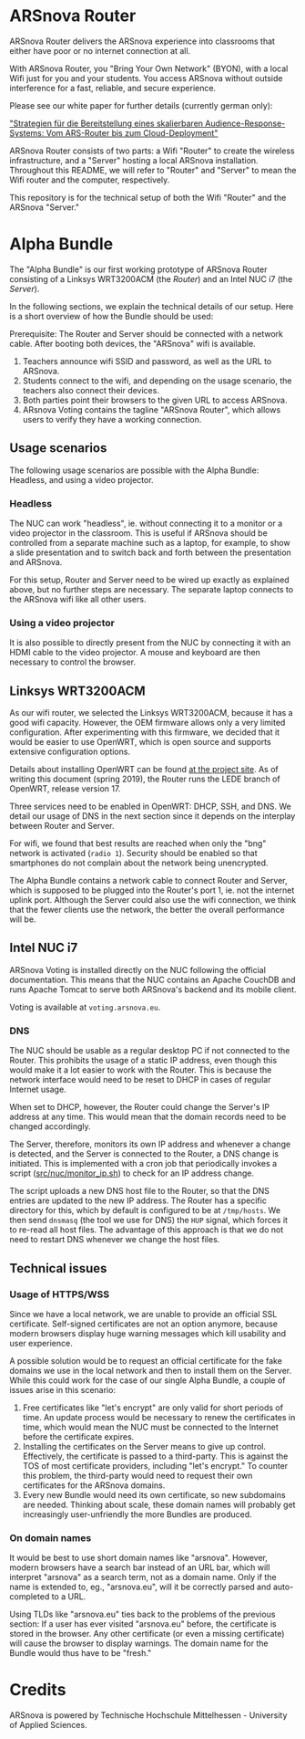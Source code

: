 # ARSnova Router

ARSnova Router delivers the ARSnova experience into classrooms that either have poor or no internet connection at all.

With ARSnova Router, you "Bring Your Own Network" (BYON), with a local Wifi just for you and your students. You access ARSnova without outside interference for a fast, reliable, and secure experience.

Please see our white paper for further details (currently german only):

["Strategien für die Bereitstellung eines skalierbaren Audience-Response-Systems: Vom ARS-Router bis zum Cloud-Deployment"](https://git.thm.de/arsnova/arsnova-router/raw/master/arsnova-delfi-paper-THM.pdf)

ARSnova Router consists of two parts: a Wifi "Router" to create the wireless infrastructure, and a "Server" hosting a local ARSnova installation. Throughout this README, we will refer to "Router" and "Server" to mean the Wifi router and the computer, respectively.

This repository is for the technical setup of both the Wifi "Router" and the ARSnova "Server."

# Alpha Bundle

The "Alpha Bundle" is our first working prototype of ARSnova Router consisting of a Linksys WRT3200ACM (the *Router*) and an Intel NUC i7 (the *Server*).

In the following sections, we explain the technical details of our setup. Here is a short overview of how the Bundle should be used:

Prerequisite: The Router and Server should be connected with a network cable. After booting both devices, the "ARSnova" wifi is available.

1. Teachers announce wifi SSID and password, as well as the URL to ARSnova.
2. Students connect to the wifi, and depending on the usage scenario, the teachers also connect their devices.
3. Both parties point their browsers to the given URL to access ARSnova.
4. ARsnova Voting contains the tagline "ARSnova Router", which allows users to verify they have a working connection.

## Usage scenarios

The following usage scenarios are possible with the Alpha Bundle: Headless, and using a video projector.

### Headless

The NUC can work "headless", ie. without connecting it to a monitor or a video projector in the classroom. This is useful if ARSnova should be controlled from a separate machine such as a laptop, for example, to show a slide presentation and to switch back and forth between the presentation and ARSnova.

For this setup, Router and Server need to be wired up exactly as explained above, but no further steps are necessary. The separate laptop connects to the ARSnova wifi like all other users.

### Using a video projector

It is also possible to directly present from the NUC by connecting it with an HDMI cable to the video projector. A mouse and keyboard are then necessary to control the browser.

## Linksys WRT3200ACM

As our wifi router, we selected the Linksys WRT3200ACM, because it has a good wifi capacity. However, the OEM firmware allows only a very limited configuration. After experimenting with this firmware, we decided that it would be easier to use OpenWRT, which is open source and supports extensive configuration options.

Details about installing OpenWRT can be found [at the project site](https://openwrt.org/toh/linksys/linksys_wrt3200acm). As of writing this document (spring 2019), the Router runs the LEDE branch of OpenWRT, release version 17.

Three services need to be enabled in OpenWRT: DHCP, SSH, and DNS. We detail our usage of DNS in the next section since it depends on the interplay between Router and Server.

For wifi, we found that best results are reached when only the "bng" network is activated (`radio 1`). Security should be enabled so that smartphones do not complain about the network being unencrypted.

The Alpha Bundle contains a network cable to connect Router and Server, which is supposed to be plugged into the Router's port 1, ie. not the internet uplink port. Although the Server could also use the wifi connection, we think that the fewer clients use the network, the better the overall performance will be.

## Intel NUC i7

ARSnova Voting is installed directly on the NUC following the official documentation. This means that the NUC contains an Apache CouchDB and runs Apache Tomcat to serve both ARSnova's backend and its mobile client.

Voting is available at `voting.arsnova.eu`.

### DNS

The NUC should be usable as a regular desktop PC if not connected to the Router. This prohibits the usage of a static IP address, even though this would make it a lot easier to work with the Router. This is because the network interface would need to be reset to DHCP in cases of regular Internet usage.

When set to DHCP, however, the Router could change the Server's IP address at any time. This would mean that the domain records need to be changed accordingly.

The Server, therefore, monitors its own IP address and whenever a change is detected, and the Server is connected to the Router, a DNS change is initiated. This is implemented with a cron job that periodically invokes a script ([src/nuc/monitor_ip.sh](src/nuc/monitor_ip.sh)) to check for an IP address change.

The script uploads a new DNS host file to the Router, so that the DNS entries are updated to the new IP address. The Router has a specific directory for this, which by default is configured to be at `/tmp/hosts`. We then send `dnsmasq` (the tool we use for DNS) the `HUP` signal, which forces it to re-read all host files. The advantage of this approach is that we do not need to restart DNS whenever we change the host files.

## Technical issues

### Usage of HTTPS/WSS

Since we have a local network, we are unable to provide an official SSL certificate. Self-signed certificates are not an option anymore, because modern browsers display huge warning messages which kill usability and user experience.

A possible solution would be to request an official certificate for the fake domains we use in the local network and then to install them on the Server. While this could work for the case of our single Alpha Bundle, a couple of issues arise in this scenario:

1. Free certificates like "let's encrypt" are only valid for short periods of time. An update process would be necessary to renew the certificates in time, which would mean the NUC must be connected to the Internet before the certificate expires.
2. Installing the certificates on the Server means to give up control. Effectively, the certificate is passed to a third-party. This is against the TOS of most certificate providers, including "let's encrypt." To counter this problem, the third-party would need to request their own certificates for the ARSnova domains.
3. Every new Bundle would need its own certificate, so new subdomains are needed. Thinking about scale, these domain names will probably get increasingly user-unfriendly the more Bundles are produced.

### On domain names

It would be best to use short domain names like "arsnova". However, modern browsers have a search bar instead of an URL bar, which will interpret "arsnova" as a search term, not as a domain name. Only if the name is extended to, eg., "arsnova.eu", will it be correctly parsed and auto-completed to a URL.

Using TLDs like "arsnova.eu" ties back to the problems of the previous section: If a user has ever visited "arsnova.eu" before, the certificate is stored in the browser. Any other certificate (or even a missing certificate) will cause the browser to display warnings. The domain name for the Bundle would thus have to be "fresh."

# Credits

ARSnova is powered by Technische Hochschule Mittelhessen - University of Applied Sciences.
